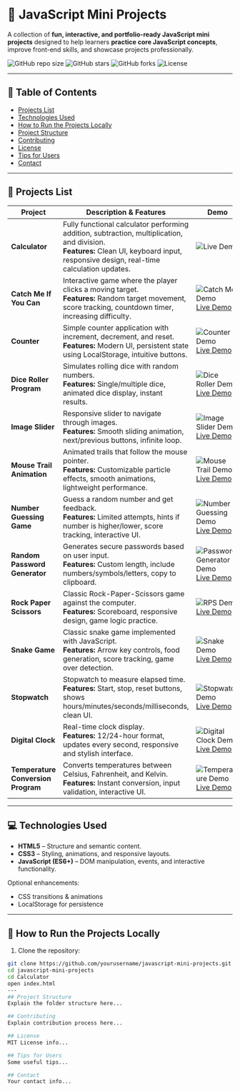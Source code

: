 # 🎉 JavaScript Mini Projects

A collection of **fun, interactive, and portfolio-ready JavaScript mini projects** designed to help learners **practice core JavaScript concepts**, improve front-end skills, and showcase projects professionally.  

![GitHub repo size](https://img.shields.io/github/repo-size/Jagtap-Srushti/javascript-mini-projects)
![GitHub stars](https://img.shields.io/github/stars/Jagtap-Srushti/javascript-mini-projects?style=social)
![GitHub forks](https://img.shields.io/github/forks/Jagtap-Srushti/javascript-mini-projects?style=social)
![License](https://img.shields.io/github/license/Jagtap-Srushti/javascript-mini-projects)

---

## 📌 Table of Contents

- [Projects List](#projects-list)
- [Technologies Used](#technologies-used)
- [How to Run the Projects Locally](#how-to-run-the-projects-locally)
- [Project Structure](#project-structure)
- [Contributing](#contributing)
- [License](#license)
- [Tips for Users](#tips-for-users)
- [Contact](#contact)

---

## 📝 Projects List

| Project | Description & Features | Demo |
|---------|----------------------|------|
| **Calculator** | Fully functional calculator performing addition, subtraction, multiplication, and division. <br>**Features:** Clean UI, keyboard input, responsive design, real-time calculation updates. | ![Live Demo](https://jagtap-srushti.github.io/javascript-mini-projects/calculator) |
| **Catch Me If You Can** | Interactive game where the player clicks a moving target. <br>**Features:** Random target movement, score tracking, countdown timer, increasing difficulty. | ![Catch Me Demo](assets/gifs/catch-me-if-you-can.gif) [Live Demo](https://yourusername.github.io/catch-me-if-you-can) |
| **Counter** | Simple counter application with increment, decrement, and reset. <br>**Features:** Modern UI, persistent state using LocalStorage, intuitive buttons. | ![Counter Demo](assets/gifs/counter.gif) [Live Demo](https://yourusername.github.io/counter) |
| **Dice Roller Program** | Simulates rolling dice with random numbers. <br>**Features:** Single/multiple dice, animated dice display, instant results. | ![Dice Roller Demo](assets/gifs/dice-roller.gif) [Live Demo](https://yourusername.github.io/dice-roller) |
| **Image Slider** | Responsive slider to navigate through images. <br>**Features:** Smooth sliding animation, next/previous buttons, infinite loop. | ![Image Slider Demo](assets/gifs/image-slider.gif) [Live Demo](https://yourusername.github.io/image-slider) |
| **Mouse Trail Animation** | Animated trails that follow the mouse pointer. <br>**Features:** Customizable particle effects, smooth animations, lightweight performance. | ![Mouse Trail Demo](assets/gifs/mouse-trail.gif) [Live Demo](https://yourusername.github.io/mouse-trail-animation) |
| **Number Guessing Game** | Guess a random number and get feedback. <br>**Features:** Limited attempts, hints if number is higher/lower, score tracking, interactive UI. | ![Number Guessing Demo](assets/gifs/number-guessing.gif) [Live Demo](https://yourusername.github.io/number-guessing-game) |
| **Random Password Generator** | Generates secure passwords based on user input. <br>**Features:** Custom length, include numbers/symbols/letters, copy to clipboard. | ![Password Generator Demo](assets/gifs/password-generator.gif) [Live Demo](https://yourusername.github.io/random-password-generator) |
| **Rock Paper Scissors** | Classic Rock-Paper-Scissors game against the computer. <br>**Features:** Scoreboard, responsive design, game logic practice. | ![RPS Demo](assets/gifs/rock-paper-scissors.gif) [Live Demo](https://yourusername.github.io/rock-paper-scissors) |
| **Snake Game** | Classic snake game implemented with JavaScript. <br>**Features:** Arrow key controls, food generation, score tracking, game over detection. | ![Snake Demo](assets/gifs/snake-game.gif) [Live Demo](https://yourusername.github.io/snake-game) |
| **Stopwatch** | Stopwatch to measure elapsed time. <br>**Features:** Start, stop, reset buttons, shows hours/minutes/seconds/milliseconds, clean UI. | ![Stopwatch Demo](assets/gifs/stopwatch.gif) [Live Demo](https://yourusername.github.io/stopwatch) |
| **Digital Clock** | Real-time clock display. <br>**Features:** 12/24-hour format, updates every second, responsive and stylish interface. | ![Digital Clock Demo](assets/gifs/digital-clock.gif) [Live Demo](https://yourusername.github.io/digital-clock) |
| **Temperature Conversion Program** | Converts temperatures between Celsius, Fahrenheit, and Kelvin. <br>**Features:** Instant conversion, input validation, interactive UI. | ![Temperature Demo](assets/gifs/temperature-conversion.gif) [Live Demo](https://yourusername.github.io/temperature-conversion) |

---

## 💻 Technologies Used

- **HTML5** – Structure and semantic content.  
- **CSS3** – Styling, animations, and responsive layouts.  
- **JavaScript (ES6+)** – DOM manipulation, events, and interactive functionality.  

Optional enhancements:  
- CSS transitions & animations  
- LocalStorage for persistence  

---

## 🚀 How to Run the Projects Locally

1. Clone the repository:
```bash
git clone https://github.com/yourusername/javascript-mini-projects.git
cd javascript-mini-projects
cd Calculator
open index.html
---
## Project Structure
Explain the folder structure here...

## Contributing
Explain contribution process here...

## License
MIT License info...

## Tips for Users
Some useful tips...

## Contact
Your contact info...

